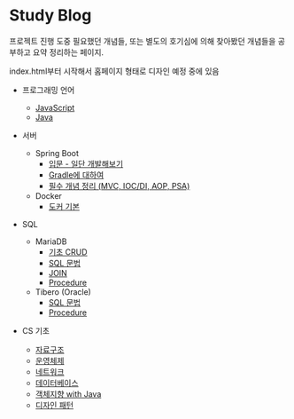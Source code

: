 # Study Blog

프로젝트 진행 도중 필요했던 개념들, 또는 별도의 호기심에 의해 찾아봤던 개념들을 공부하고 요약 정리하는 페이지.

index.html부터 시작해서 홈페이지 형태로 디자인 예정 중에 있음

- 프로그래밍 언어
  - [JavaScript](https://github.com/SamYangRamen/SamYangRamen.github.io/blob/main/Client/javascript/JavaScriptBasic.md)
  - [Java](https://github.com/SamYangRamen/SamYangRamen.github.io/blob/main/ProgrammingLanguage/JavaStudy.md)
- 서버

  - Spring Boot
    - [입문 - 일단 개발해보기](https://github.com/SamYangRamen/SamYangRamen.github.io/blob/main/Server/SpringBoot/SpringBootStart.md)
    - [Gradle에 대하여](https://github.com/SamYangRamen/SamYangRamen.github.io/blob/main/Server/SpringBoot/SpringBootInside.md)
    - [필수 개념 정리 (MVC, IOC/DI, AOP, PSA)](https://github.com/SamYangRamen/SamYangRamen.github.io/blob/main/Server/SpringBoot/SpringBootConceptStudy.md)
  - Docker
    - [도커 기본](https://github.com/SamYangRamen/SamYangRamen.github.io/blob/main/Server/cicd/docker.md)

- SQL

  - MariaDB
    - [기초 CRUD](https://github.com/SamYangRamen/SamYangRamen.github.io/blob/main/Database/MariaDB/MariaDB_basicCRUD.md)
    - [SQL 문법](https://github.com/SamYangRamen/SamYangRamen.github.io/blob/main/Database/MariaDB/MariaDB_SQL_Grammar.md)
    - [JOIN](https://github.com/SamYangRamen/SamYangRamen.github.io/blob/main/Database/MariaDB/MariaDB_JOIN.md)
    - [Procedure](https://github.com/SamYangRamen/SamYangRamen.github.io/blob/main/Database/MariaDB/MariaDB_Procedure.md)
  - Tibero (Oracle)
    - [SQL 문법](https://github.com/SamYangRamen/SamYangRamen.github.io/blob/main/Database/OracleOrTibero/Tibero_SQL_Grammar.md)
    - [Procedure](https://github.com/SamYangRamen/SamYangRamen.github.io/blob/main/Database/OracleOrTibero/Tibero_Procedure.md)

- CS 기초
  - [자료구조](https://github.com/SamYangRamen/SamYangRamen.github.io/blob/main/PrepareTechInterview/dataStructure.md)
  - [운영체제](https://github.com/SamYangRamen/SamYangRamen.github.io/blob/main/PrepareTechInterview/operatingSystem.md)
  - [네트워크](https://github.com/SamYangRamen/SamYangRamen.github.io/blob/main/PrepareTechInterview/network.md)
  - [데이터베이스](https://github.com/SamYangRamen/SamYangRamen.github.io/blob/main/PrepareTechInterview/database.md)
  - [객체지향 with Java](https://github.com/SamYangRamen/SamYangRamen.github.io/blob/main/PrepareTechInterview/JavaAndOOP.md)
  - [디자인 패턴](https://github.com/SamYangRamen/SamYangRamen.github.io/blob/main/PrepareTechInterview/designPattern.md)
